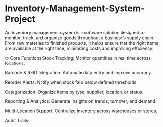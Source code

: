 # Inventory-Management-System-Project

An inventory management system is a software solution designed to monitor, track, and organize goods throughout a business’s supply chain. From raw materials to finished products, it helps ensure that the right items are available at the right time, minimizing costs and improving efficiency.

⚙️ Core Functions
Stock Tracking: Monitor quantities in real time across locations.

Barcode & RFID Integration: Automate data entry and improve accuracy.

Reorder Alerts: Notify when stock falls below defined thresholds.

Categorization: Organize items by type, supplier, location, or status.

Reporting & Analytics: Generate insights on trends, turnover, and demand.

Multi-Location Support: Centralize inventory across warehouses or stores.

Audit Trails:
